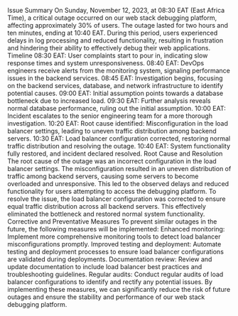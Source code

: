 Issue Summary
On Sunday, November 12, 2023, at 08:30 EAT (East Africa Time), a critical outage occurred on our web stack debugging platform, affecting approximately 30% of users. The outage lasted for two hours and ten minutes, ending at 10:40 EAT. During this period, users experienced delays in log processing and reduced functionality, resulting in frustration and hindering their ability to effectively debug their web applications.
Timeline
08:30 EAT: User complaints start to pour in, indicating slow response times and system unresponsiveness.
08:40 EAT: DevOps engineers receive alerts from the monitoring system, signaling performance issues in the backend services.
08:45 EAT: Investigation begins, focusing on the backend services, database, and network infrastructure to identify potential causes.
09:00 EAT: Initial assumption points towards a database bottleneck due to increased load.
09:30 EAT: Further analysis reveals normal database performance, ruling out the initial assumption.
10:00 EAT: Incident escalates to the senior engineering team for a more thorough investigation.
10:20 EAT: Root cause identified: Misconfiguration in the load balancer settings, leading to uneven traffic distribution among backend servers.
10:30 EAT: Load balancer configuration corrected, restoring normal traffic distribution and resolving the outage.
10:40 EAT: System functionality fully restored, and incident declared resolved.
Root Cause and Resolution
The root cause of the outage was an incorrect configuration in the load balancer settings. The misconfiguration resulted in an uneven distribution of traffic among backend servers, causing some servers to become overloaded and unresponsive. This led to the observed delays and reduced functionality for users attempting to access the debugging platform.
To resolve the issue, the load balancer configuration was corrected to ensure equal traffic distribution across all backend servers. This effectively eliminated the bottleneck and restored normal system functionality.
Corrective and Preventative Measures
To prevent similar outages in the future, the following measures will be implemented:
Enhanced monitoring: Implement more comprehensive monitoring tools to detect load balancer misconfigurations promptly.
Improved testing and deployment: Automate testing and deployment processes to ensure load balancer configurations are validated during deployments.
Documentation review: Review and update documentation to include load balancer best practices and troubleshooting guidelines.
Regular audits: Conduct regular audits of load balancer configurations to identify and rectify any potential issues.
By implementing these measures, we can significantly reduce the risk of future outages and ensure the stability and performance of our web stack debugging platform.

